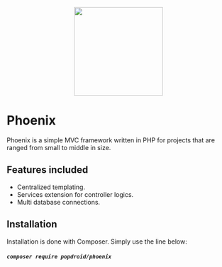 
<p align="center">
  <img width="200px" src="https://github.com/popdroid/Phoenix/blob/master/phoenix.png" />
</p>

# Phoenix

Phoenix is a simple MVC framework written in PHP for projects that are ranged from small to middle in size.


## Features included
- Centralized templating.
- Services extension for controller logics.
- Multi database connections.

## Installation
Installation is done with Composer. Simply use the line below:
##### `composer require popdroid/phoenix`
